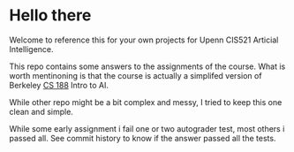 # Hello there

Welcome to reference this for your own projects for Upenn CIS521 Articial Intelligence.

This repo contains some answers to the assignments of the course. What is worth mentinoning is that the course is actually a simplifed version of Berkeley [CS 188](https://inst.eecs.berkeley.edu/~cs188/fa22/) Intro to AI. 

While other repo might be a bit complex and messy, I tried to keep this one clean and simple.

While some early assignment i fail one or two autograder test, most others i passed all. See commit history to know if the answer passed all the tests.